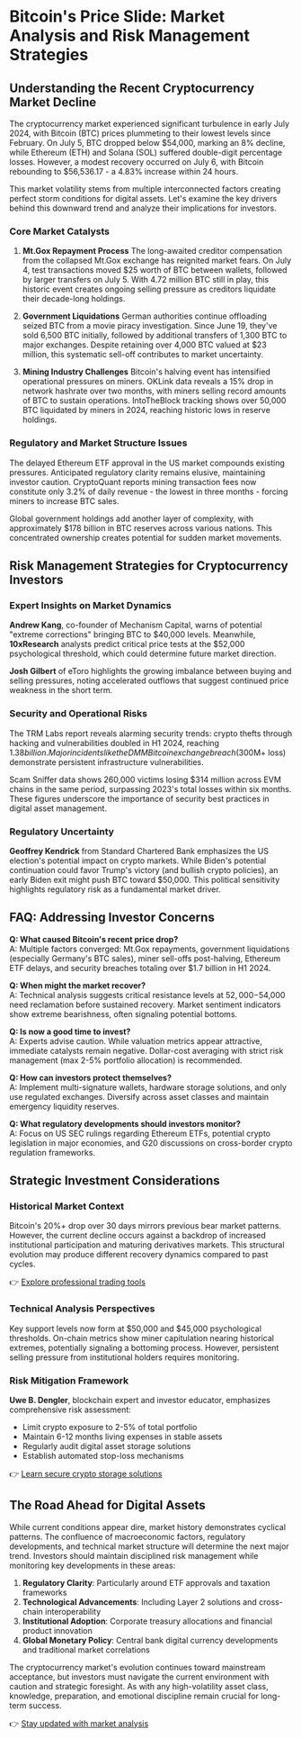 # Bitcoin's Price Slide: Market Analysis and Risk Management Strategies

## Understanding the Recent Cryptocurrency Market Decline

The cryptocurrency market experienced significant turbulence in early July 2024, with Bitcoin (BTC) prices plummeting to their lowest levels since February. On July 5, BTC dropped below $54,000, marking an 8% decline, while Ethereum (ETH) and Solana (SOL) suffered double-digit percentage losses. However, a modest recovery occurred on July 6, with Bitcoin rebounding to $56,536.17 - a 4.83% increase within 24 hours.

This market volatility stems from multiple interconnected factors creating perfect storm conditions for digital assets. Let's examine the key drivers behind this downward trend and analyze their implications for investors.

### Core Market Catalysts

1. **Mt.Gox Repayment Process**
   The long-awaited creditor compensation from the collapsed Mt.Gox exchange has reignited market fears. On July 4, test transactions moved $25 worth of BTC between wallets, followed by larger transfers on July 5. With 4.72 million BTC still in play, this historic event creates ongoing selling pressure as creditors liquidate their decade-long holdings.

2. **Government Liquidations**
   German authorities continue offloading seized BTC from a movie piracy investigation. Since June 19, they've sold 6,500 BTC initially, followed by additional transfers of 1,300 BTC to major exchanges. Despite retaining over 4,000 BTC valued at $23 million, this systematic sell-off contributes to market uncertainty.

3. **Mining Industry Challenges**
   Bitcoin's halving event has intensified operational pressures on miners. OKLink data reveals a 15% drop in network hashrate over two months, with miners selling record amounts of BTC to sustain operations. IntoTheBlock tracking shows over 50,000 BTC liquidated by miners in 2024, reaching historic lows in reserve holdings.

### Regulatory and Market Structure Issues

The delayed Ethereum ETF approval in the US market compounds existing pressures. Anticipated regulatory clarity remains elusive, maintaining investor caution. CryptoQuant reports mining transaction fees now constitute only 3.2% of daily revenue - the lowest in three months - forcing miners to increase BTC sales.

Global government holdings add another layer of complexity, with approximately $178 billion in BTC reserves across various nations. This concentrated ownership creates potential for sudden market movements.

## Risk Management Strategies for Cryptocurrency Investors

### Expert Insights on Market Dynamics

**Andrew Kang**, co-founder of Mechanism Capital, warns of potential "extreme corrections" bringing BTC to $40,000 levels. Meanwhile, **10xResearch** analysts predict critical price tests at the $52,000 psychological threshold, which could determine future market direction.

**Josh Gilbert** of eToro highlights the growing imbalance between buying and selling pressures, noting accelerated outflows that suggest continued price weakness in the short term.

### Security and Operational Risks

The TRM Labs report reveals alarming security trends: crypto thefts through hacking and vulnerabilities doubled in H1 2024, reaching $1.38 billion. Major incidents like the DMM Bitcoin exchange breach ($300M+ loss) demonstrate persistent infrastructure vulnerabilities.

Scam Sniffer data shows 260,000 victims losing $314 million across EVM chains in the same period, surpassing 2023's total losses within six months. These figures underscore the importance of security best practices in digital asset management.

### Regulatory Uncertainty

**Geoffrey Kendrick** from Standard Chartered Bank emphasizes the US election's potential impact on crypto markets. While Biden's potential continuation could favor Trump's victory (and bullish crypto policies), an early Biden exit might push BTC toward $50,000. This political sensitivity highlights regulatory risk as a fundamental market driver.

## FAQ: Addressing Investor Concerns

**Q: What caused Bitcoin's recent price drop?**  
A: Multiple factors converged: Mt.Gox repayments, government liquidations (especially Germany's BTC sales), miner sell-offs post-halving, Ethereum ETF delays, and security breaches totaling over $1.7 billion in H1 2024.

**Q: When might the market recover?**  
A: Technical analysis suggests critical resistance levels at $52,000-$54,000 need reclamation before sustained recovery. Market sentiment indicators show extreme bearishness, often signaling potential bottoms.

**Q: Is now a good time to invest?**  
A: Experts advise caution. While valuation metrics appear attractive, immediate catalysts remain negative. Dollar-cost averaging with strict risk management (max 2-5% portfolio allocation) is recommended.

**Q: How can investors protect themselves?**  
A: Implement multi-signature wallets, hardware storage solutions, and only use regulated exchanges. Diversify across asset classes and maintain emergency liquidity reserves.

**Q: What regulatory developments should investors monitor?**  
A: Focus on US SEC rulings regarding Ethereum ETFs, potential crypto legislation in major economies, and G20 discussions on cross-border crypto regulation frameworks.

## Strategic Investment Considerations

### Historical Market Context

Bitcoin's 20%+ drop over 30 days mirrors previous bear market patterns. However, the current decline occurs against a backdrop of increased institutional participation and maturing derivatives markets. This structural evolution may produce different recovery dynamics compared to past cycles.

👉 [Explore professional trading tools](https://bit.ly/okx-bonus)

### Technical Analysis Perspectives

Key support levels now form at $50,000 and $45,000 psychological thresholds. On-chain metrics show miner capitulation nearing historical extremes, potentially signaling a bottoming process. However, persistent selling pressure from institutional holders requires monitoring.

### Risk Mitigation Framework

**Uwe B. Dengler**, blockchain expert and investor educator, emphasizes comprehensive risk assessment:
- Limit crypto exposure to 2-5% of total portfolio
- Maintain 6-12 months living expenses in stable assets
- Regularly audit digital asset storage solutions
- Establish automated stop-loss mechanisms

👉 [Learn secure crypto storage solutions](https://bit.ly/okx-bonus)

## The Road Ahead for Digital Assets

While current conditions appear dire, market history demonstrates cyclical patterns. The confluence of macroeconomic factors, regulatory developments, and technical market structure will determine the next major trend. Investors should maintain disciplined risk management while monitoring key developments in these areas:

1. **Regulatory Clarity**: Particularly around ETF approvals and taxation frameworks
2. **Technological Advancements**: Including Layer 2 solutions and cross-chain interoperability
3. **Institutional Adoption**: Corporate treasury allocations and financial product innovation
4. **Global Monetary Policy**: Central bank digital currency developments and traditional market correlations

The cryptocurrency market's evolution continues toward mainstream acceptance, but investors must navigate the current environment with caution and strategic foresight. As with any high-volatility asset class, knowledge, preparation, and emotional discipline remain crucial for long-term success.

👉 [Stay updated with market analysis](https://bit.ly/okx-bonus)